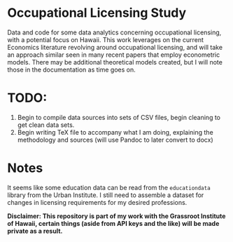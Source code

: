 # Occupational Licensing Study
Data and code for some data analytics concerning occupational licensing, with a potential focus on Hawaii. This work leverages on the current Economics literature revolving around occupational licensing, and will take an approach similar seen in many recent papers that employ econometric models. There may be additional theoretical models created, but I will note those in the documentation as time goes on.

# TODO: 

1. Begin to compile data sources into sets of CSV files, begin cleaning to get clean data sets.
2. Begin writing TeX file to accompany what I am doing, explaining the methodology and sources (will use Pandoc to later convert to docx)


# Notes

It seems like some education data can be read from the `educationdata` library from the Urban Institute. I still need to assemble a dataset for 
changes in licensing requirements for my desired professions.


**Disclaimer: This repository is part of my work with the Grassroot Institute of Hawaii, certain things (aside from API keys and the like) will be made private as a result.**


